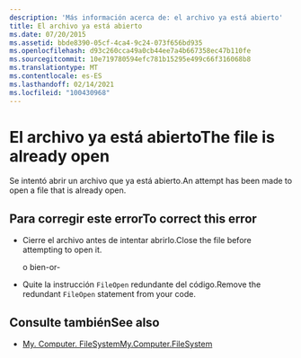 ```yaml
---
description: 'Más información acerca de: el archivo ya está abierto'
title: El archivo ya está abierto
ms.date: 07/20/2015
ms.assetid: bbde8390-05cf-4ca4-9c24-073f656bd935
ms.openlocfilehash: d93c260cca49a0cb44ee7a4b667358ec47b110fe
ms.sourcegitcommit: 10e719780594efc781b15295e499c66f316068b8
ms.translationtype: MT
ms.contentlocale: es-ES
ms.lasthandoff: 02/14/2021
ms.locfileid: "100430968"
---
```

# <a name="the-file-is-already-open"></a><span data-ttu-id="bc008-103">El archivo ya está abierto</span><span class="sxs-lookup"><span data-stu-id="bc008-103">The file is already open</span></span>

<span data-ttu-id="bc008-104">Se intentó abrir un archivo que ya está abierto.</span><span class="sxs-lookup"><span data-stu-id="bc008-104">An attempt has been made to open a file that is already open.</span></span>  
  
## <a name="to-correct-this-error"></a><span data-ttu-id="bc008-105">Para corregir este error</span><span class="sxs-lookup"><span data-stu-id="bc008-105">To correct this error</span></span>  
  
- <span data-ttu-id="bc008-106">Cierre el archivo antes de intentar abrirlo.</span><span class="sxs-lookup"><span data-stu-id="bc008-106">Close the file before attempting to open it.</span></span>  
  
     <span data-ttu-id="bc008-107">o bien</span><span class="sxs-lookup"><span data-stu-id="bc008-107">-or-</span></span>  
  
- <span data-ttu-id="bc008-108">Quite la instrucción `FileOpen` redundante del código.</span><span class="sxs-lookup"><span data-stu-id="bc008-108">Remove the redundant `FileOpen` statement from your code.</span></span>  
  
## <a name="see-also"></a><span data-ttu-id="bc008-109">Consulte también</span><span class="sxs-lookup"><span data-stu-id="bc008-109">See also</span></span>

- [<span data-ttu-id="bc008-110">My. Computer. FileSystem</span><span class="sxs-lookup"><span data-stu-id="bc008-110">My.Computer.FileSystem</span></span>](xref:Microsoft.VisualBasic.FileIO.FileSystem)
